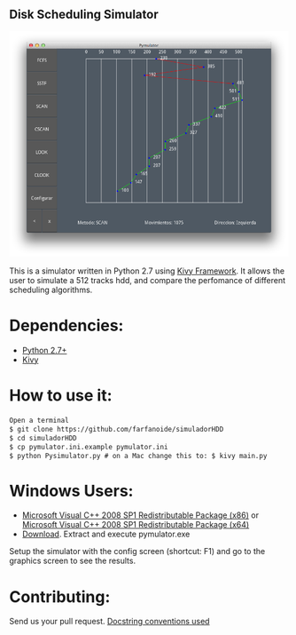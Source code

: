 ## Disk Scheduling Simulator

![pymulator in action](pymulator.png)

This is a simulator written in Python 2.7 using [Kivy Framework][1]. 
It allows the user to simulate a 512 tracks hdd, and compare the perfomance of different scheduling algorithms.

Dependencies:
=============
* [Python 2.7+][2]
* [Kivy][1]

How to use it:
=============
    Open a terminal
    $ git clone https://github.com/farfanoide/simuladorHDD
    $ cd simuladorHDD
    $ cp pymulator.ini.example pymulator.ini
    $ python Pysimulator.py # on a Mac change this to: $ kivy main.py

Windows Users:
=============
* [Microsoft Visual C++ 2008 SP1 Redistributable Package (x86)][5] or [Microsoft Visual C++ 2008 SP1 Redistributable Package (x64)][6]
* [Download][4]. Extract and execute pymulator.exe


Setup the simulator with the config screen (shortcut: F1) and go to the graphics screen to see the results.


Contributing:
=============
Send us your pull request.
[Docstring conventions used][3]

<!-- Links -->
[1]: http://kivy.org
[2]: http://www.python.org/
[3]: http://www.python.org/dev/peps/pep-0257/
[4]: https://www.dropbox.com/sh/umxjta8ahfdpwhf/6fU_Tdqyrw
[5]: http://www.microsoft.com/en-us/download/details.aspx?id=5582
[6]: http://www.microsoft.com/en-us/download/details.aspx?id=2092